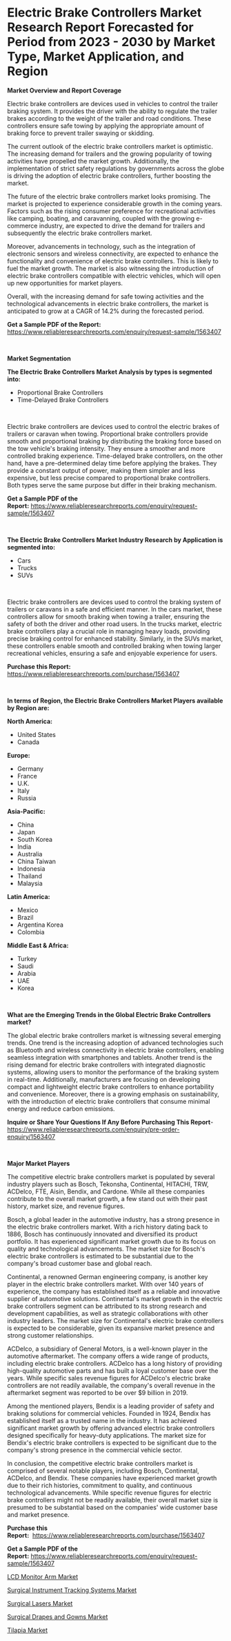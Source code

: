 <p><h1>Electric Brake Controllers Market Research Report Forecasted for Period from 2023 -  2030 by Market Type, Market Application, and Region</h1></p><p><strong>Market Overview and Report Coverage</strong></p>
<p><p>Electric brake controllers are devices used in vehicles to control the trailer braking system. It provides the driver with the ability to regulate the trailer brakes according to the weight of the trailer and road conditions. These controllers ensure safe towing by applying the appropriate amount of braking force to prevent trailer swaying or skidding.</p><p>The current outlook of the electric brake controllers market is optimistic. The increasing demand for trailers and the growing popularity of towing activities have propelled the market growth. Additionally, the implementation of strict safety regulations by governments across the globe is driving the adoption of electric brake controllers, further boosting the market.</p><p>The future of the electric brake controllers market looks promising. The market is projected to experience considerable growth in the coming years. Factors such as the rising consumer preference for recreational activities like camping, boating, and caravanning, coupled with the growing e-commerce industry, are expected to drive the demand for trailers and subsequently the electric brake controllers market.</p><p>Moreover, advancements in technology, such as the integration of electronic sensors and wireless connectivity, are expected to enhance the functionality and convenience of electric brake controllers. This is likely to fuel the market growth. The market is also witnessing the introduction of electric brake controllers compatible with electric vehicles, which will open up new opportunities for market players.</p><p>Overall, with the increasing demand for safe towing activities and the technological advancements in electric brake controllers, the market is anticipated to grow at a CAGR of 14.2% during the forecasted period.</p></p>
<p><strong>Get a Sample PDF of the Report:</strong> <a href="https://www.reliableresearchreports.com/enquiry/request-sample/1563407">https://www.reliableresearchreports.com/enquiry/request-sample/1563407</a></p>
<p>&nbsp;</p>
<p><strong>Market Segmentation</strong></p>
<p><strong>The Electric Brake Controllers Market Analysis by types is segmented into:</strong></p>
<p><ul><li>Proportional Brake Controllers</li><li>Time-Delayed Brake Controllers</li></ul></p>
<p>&nbsp;</p>
<p><p>Electric brake controllers are devices used to control the electric brakes of trailers or caravan when towing. Proportional brake controllers provide smooth and proportional braking by distributing the braking force based on the tow vehicle's braking intensity. They ensure a smoother and more controlled braking experience. Time-delayed brake controllers, on the other hand, have a pre-determined delay time before applying the brakes. They provide a constant output of power, making them simpler and less expensive, but less precise compared to proportional brake controllers. Both types serve the same purpose but differ in their braking mechanism.</p></p>
<p><strong>Get a Sample PDF of the Report:</strong>&nbsp;<a href="https://www.reliableresearchreports.com/enquiry/request-sample/1563407">https://www.reliableresearchreports.com/enquiry/request-sample/1563407</a></p>
<p>&nbsp;</p>
<p><strong>The Electric Brake Controllers Market Industry Research by Application is segmented into:</strong></p>
<p><ul><li>Cars</li><li>Trucks</li><li>SUVs</li></ul></p>
<p>&nbsp;</p>
<p><p>Electric brake controllers are devices used to control the braking system of trailers or caravans in a safe and efficient manner. In the cars market, these controllers allow for smooth braking when towing a trailer, ensuring the safety of both the driver and other road users. In the trucks market, electric brake controllers play a crucial role in managing heavy loads, providing precise braking control for enhanced stability. Similarly, in the SUVs market, these controllers enable smooth and controlled braking when towing larger recreational vehicles, ensuring a safe and enjoyable experience for users.</p></p>
<p><strong>Purchase this Report:</strong>&nbsp; <a href="https://www.reliableresearchreports.com/purchase/1563407">https://www.reliableresearchreports.com/purchase/1563407</a></p>
<p>&nbsp;</p>
<p><strong>In terms of Region, the Electric Brake Controllers Market Players available by Region are:</strong></p>
<p>
    <p> <strong> North America: </strong>
        <ul>
            <li>United States</li>
            <li>Canada</li>
        </ul>
        </p> 
    <p> <strong> Europe: </strong>
        <ul>
            <li>Germany</li>
            <li>France</li>
            <li>U.K.</li>
            <li>Italy</li>
            <li>Russia</li>
        </ul>
        </p> 
    <p> <strong> Asia-Pacific: </strong>
        <ul>
            <li>China</li>
            <li>Japan</li>
            <li>South Korea</li>
            <li>India</li>
            <li>Australia</li>
            <li>China Taiwan</li>
            <li>Indonesia</li>
            <li>Thailand</li>
            <li>Malaysia</li>
        </ul>
        </p> 
    <p> <strong> Latin America: </strong>
        <ul>
            <li>Mexico</li>
            <li>Brazil</li>
            <li>Argentina Korea</li>
            <li>Colombia</li>
        </ul>
        </p> 
    <p> <strong> Middle East & Africa: </strong>
        <ul>
            <li>Turkey</li>
            <li>Saudi</li>
            <li>Arabia</li>
            <li>UAE</li>
            <li>Korea</li>
        </ul>
    </p>
    </p>
<p>&nbsp;</p>
<p><strong>What are the Emerging Trends in the Global Electric Brake Controllers market?</strong></p>
<p><p>The global electric brake controllers market is witnessing several emerging trends. One trend is the increasing adoption of advanced technologies such as Bluetooth and wireless connectivity in electric brake controllers, enabling seamless integration with smartphones and tablets. Another trend is the rising demand for electric brake controllers with integrated diagnostic systems, allowing users to monitor the performance of the braking system in real-time. Additionally, manufacturers are focusing on developing compact and lightweight electric brake controllers to enhance portability and convenience. Moreover, there is a growing emphasis on sustainability, with the introduction of electric brake controllers that consume minimal energy and reduce carbon emissions.</p></p>
<p><strong>Inquire or Share Your Questions If Any Before Purchasing This Report</strong>- <a href="https://www.reliableresearchreports.com/enquiry/pre-order-enquiry/1563407">https://www.reliableresearchreports.com/enquiry/pre-order-enquiry/1563407</a></p>
<p>&nbsp;</p>
<p><strong>Major Market Players</strong></p>
<p><p>The competitive electric brake controllers market is populated by several industry players such as Bosch, Tekonsha, Continental, HITACHI, TRW, ACDelco, FTE, Aisin, Bendix, and Cardone. While all these companies contribute to the overall market growth, a few stand out with their past history, market size, and revenue figures.</p><p>Bosch, a global leader in the automotive industry, has a strong presence in the electric brake controllers market. With a rich history dating back to 1886, Bosch has continuously innovated and diversified its product portfolio. It has experienced significant market growth due to its focus on quality and technological advancements. The market size for Bosch's electric brake controllers is estimated to be substantial due to the company's broad customer base and global reach.</p><p>Continental, a renowned German engineering company, is another key player in the electric brake controllers market. With over 140 years of experience, the company has established itself as a reliable and innovative supplier of automotive solutions. Continental's market growth in the electric brake controllers segment can be attributed to its strong research and development capabilities, as well as strategic collaborations with other industry leaders. The market size for Continental's electric brake controllers is expected to be considerable, given its expansive market presence and strong customer relationships.</p><p>ACDelco, a subsidiary of General Motors, is a well-known player in the automotive aftermarket. The company offers a wide range of products, including electric brake controllers. ACDelco has a long history of providing high-quality automotive parts and has built a loyal customer base over the years. While specific sales revenue figures for ACDelco's electric brake controllers are not readily available, the company's overall revenue in the aftermarket segment was reported to be over $9 billion in 2019.</p><p>Among the mentioned players, Bendix is a leading provider of safety and braking solutions for commercial vehicles. Founded in 1924, Bendix has established itself as a trusted name in the industry. It has achieved significant market growth by offering advanced electric brake controllers designed specifically for heavy-duty applications. The market size for Bendix's electric brake controllers is expected to be significant due to the company's strong presence in the commercial vehicle sector.</p><p>In conclusion, the competitive electric brake controllers market is comprised of several notable players, including Bosch, Continental, ACDelco, and Bendix. These companies have experienced market growth due to their rich histories, commitment to quality, and continuous technological advancements. While specific revenue figures for electric brake controllers might not be readily available, their overall market size is presumed to be substantial based on the companies' wide customer base and market presence.</p></p>
<p><strong>Purchase this Report:</strong>&nbsp;&nbsp;<a href="https://www.reliableresearchreports.com/purchase/1563407">https://www.reliableresearchreports.com/purchase/1563407</a></p>
<p></p>
<p><strong>Get a Sample PDF of the Report:</strong>&nbsp;<a href="https://www.reliableresearchreports.com/enquiry/request-sample/1563407">https://www.reliableresearchreports.com/enquiry/request-sample/1563407</a></p>
<p><p><a href="https://medium.com/@ikeschumm/lcd-monitor-arm-market-analysis-its-cagr-market-segmentation-and-global-industry-overview-82dfd6ac44aa">LCD Monitor Arm Market</a></p><p><a href="https://www.linkedin.com/pulse/surgical-instrument-tracking-systems-market-research-report-6eqqe/">Surgical Instrument Tracking Systems Market</a></p><p><a href="https://www.linkedin.com/pulse/surgical-lasers-market-challenges-opportunities-growth-drivers-tfiwe/">Surgical Lasers Market</a></p><p><a href="https://www.linkedin.com/pulse/surgical-drapes-gowns-market-challenges-opportunities-growth-68ose/">Surgical Drapes and Gowns Market</a></p><p><a href="https://medium.com/@royross51/tilapia-nbsp-market-focuses-on-market-share-size-and-projected-forecast-till-2030-98736e09fe2d">Tilapia Market</a></p></p>